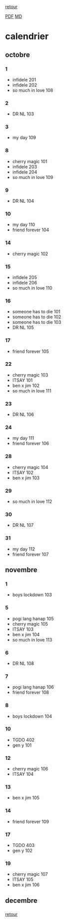 [retour](./../index.html)
<!-- -->
[PDF](./cal.pdf) [MD](./cal.md) 


# calendrier

## octobre
### 1
* infidele 201
* infidele 202
* so much in love 108
### 2
* DR NL 103
### 3
* my day 109
### 8
* cherry magic 101
* infidele 203
* infidele 204
* so much in love 109
### 9
* DR NL 104
### 10
* my day 110
* friend forever 104
### 14
* cherry magic 102
### 15
* infidele 205
* infidele 206
* so much in love 110
### 16
* someone has to die 101
* someone has to die 102
* someone has to die 103
* DR NL 105
### 17
* friend forever 105
### 22
* cherry magic 103
* ITSAY 101
* ben x jim 102
* so much in love 111
### 23
* DR NL 106
### 24
* my day 111
* friend forever 106
### 28
* cherry magic 104
* ITSAY 102
* ben x jim 103
### 29
* so much in love 112
### 30
* DR NL 107
### 31
* my day 112
* friend forever 107

## novembre
### 1
* boys lockdown 103
### 5
* pogi lang hanap 105
* cherry magic 105
* ITSAY 103
* ben x jim 104
* so much in love 113
### 6
* DR NL 108
### 7
* pogi lang hanap 106
* friend forever 108
### 8
* boys lockdown 104
### 10
* TGDO 402
* gen y 101
### 12
* cherry magic 106
* ITSAY 104
### 13
* ben x jim 105
### 14
* friend forever 109
### 17
* TGDO 403
* gen y 102
### 19
* cherry magic 107
* ITSAY 105
* ben x jim 106
### 
### 
### 
### 
### 
### 
### 
### 
### 
### 
### 
### 
### 
### 
### 
### 
### 
### 
### 
### 
### 
### 
### 
### 
### 
### 
### 
### 
### 
### 


## decembre

### 
### 
### 
### 
### 
### 
### 
### 
### 





[retour](./../index.html)